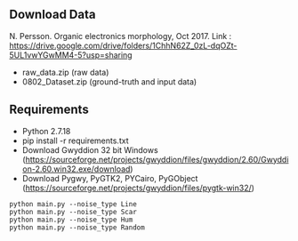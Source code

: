 ## Download Data
N. Persson. Organic electronics morphology, Oct 2017.
Link : https://drive.google.com/drive/folders/1ChhN62Z_0zL-dqOZt-5UL1vwYGwMM4-5?usp=sharing
- raw_data.zip (raw data)
- 0802_Dataset.zip (ground-truth and input data)

## Requirements
- Python 2.7.18
- pip install -r requirements.txt
- Download Gwyddion 32 bit Windows (https://sourceforge.net/projects/gwyddion/files/gwyddion/2.60/Gwyddion-2.60.win32.exe/download)
- Download Pygwy, PyGTK2, PYCairo, PyGObject (https://sourceforge.net/projects/gwyddion/files/pygtk-win32/)


```
python main.py --noise_type Line
python main.py --noise_type Scar
python main.py --noise_type Hum
python main.py --noise_type Random
```

